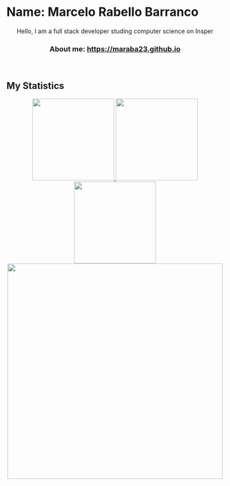 # Name: Marcelo Rabello Barranco

<p align='center' font='bolder'>Hello, I am a full stack developer studing computer science on Insper</p>

<h3 align='center'> About me: <a href='https://maraba23.github.io'>https://maraba23.github.io</a></h3>

<br>
<h2 align="left">
  My Statistics
</h2>
<div align="center">
  <a href="https://github.com/ArthurCisotto">
  <img height="190em" src="https://github-readme-streak-stats.herokuapp.com/?user=Maraba23&theme=dracula"/>
  <img height="190em" src="https://github-readme-stats.vercel.app/api?username=Maraba23&show_icons=true&theme=dracula&include_all_commits=true&count_private=true"/>
  <img height="190em" src="https://github-readme-stats.vercel.app/api/top-langs/?username=Maraba23&layout=compact&langs_count=16&theme=dracula"/>
  <img height="500em" src="https://activity-graph.herokuapp.com/graph?username=ArthurCisotto&custom_title=Maraba23's%20Contribution%20Graph&theme=dracula&hide_border=true"/>
<div>
